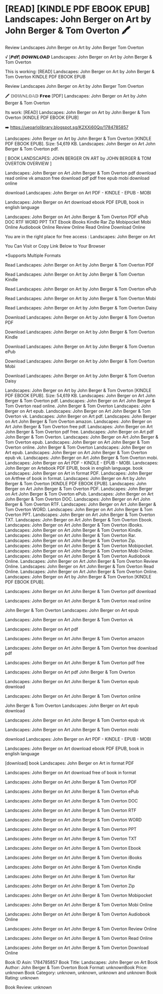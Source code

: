 # [READ] [KINDLE PDF EBOOK EPUB] Landscapes: John Berger on Art by  John Berger &  Tom Overton 🖍️
Review Landscapes John Berger on Art by John Berger Tom Overton

√ [𝙋𝙙𝙛] 𝘿𝙊𝙒𝙉𝙇𝙊𝘼𝘿 Landscapes: John Berger on Art by John Berger & Tom Overton

This is working: [READ] Landscapes: John Berger on Art by John Berger & Tom Overton KINDLE PDF EBOOK EPUB


Review Landscapes John Berger on Art by John Berger Tom Overton

🖍️ 𝔻𝕆𝕎ℕ𝕃𝕆𝔸𝔻 𝗙𝗿𝗲𝗲 [PDF] Landscapes: John Berger on Art by John Berger & Tom Overton

Its work: [READ] Landscapes: John Berger on Art by John Berger & Tom Overton [KINDLE PDF EBOOK EPUB]



➡️ https://ueoarlolibrary.blogspot.sg/K2XXi60Qo/1784785857



Landscapes: John Berger on Art by John Berger & Tom Overton [KINDLE PDF EBOOK EPUB]. Size: 54,619 KB. Landscapes: John Berger on Art John Berger & Tom Overton pdf.

[ BOOK LANDSCAPES: JOHN BERGER ON ART by JOHN BERGER & TOM OVERTON OVERVIEW ]

Landscapes: John Berger on Art John Berger & Tom Overton pdf download read online vk amazon free download pdf pdf free epub mobi download online

download Landscapes: John Berger on Art PDF - KINDLE - EPUB - MOBI

Landscapes: John Berger on Art download ebook PDF EPUB, book in english language

Landscapes: John Berger on Art John Berger & Tom Overton PDF ePub DOC RTF WORD PPT TXT Ebook iBooks Kindle Rar Zip Mobipocket Mobi Online Audiobook Online Review Online Read Online Download Online

You are in the right place for free access : Landscapes: John Berger on Art

You Can Visit or Copy Link Below to Your Browser

*Supports Multiple Formats

Read Landscapes: John Berger on Art by John Berger & Tom Overton PDF

Read Landscapes: John Berger on Art by John Berger & Tom Overton Kindle

Read Landscapes: John Berger on Art by John Berger & Tom Overton ePub

Read Landscapes: John Berger on Art by John Berger & Tom Overton Mobi

Read Landscapes: John Berger on Art by John Berger & Tom Overton Daisy

Download Landscapes: John Berger on Art by John Berger & Tom Overton PDF

Download Landscapes: John Berger on Art by John Berger & Tom Overton Kindle

Download Landscapes: John Berger on Art by John Berger & Tom Overton ePub

Download Landscapes: John Berger on Art by John Berger & Tom Overton Mobi

Download Landscapes: John Berger on Art by John Berger & Tom Overton Daisy

Landscapes: John Berger on Art by John Berger & Tom Overton [KINDLE PDF EBOOK EPUB]. Size: 54,619 KB. Landscapes: John Berger on Art John Berger & Tom Overton pdf. Landscapes: John Berger on Art John Berger & Tom Overton read online. John Berger & Tom Overton Landscapes: John Berger on Art epub. Landscapes: John Berger on Art John Berger & Tom Overton vk. Landscapes: John Berger on Art pdf. Landscapes: John Berger on Art John Berger & Tom Overton amazon. Landscapes: John Berger on Art John Berger & Tom Overton free pdf. Landscapes: John Berger on Art John Berger & Tom Overton pdf free. Landscapes: John Berger on Art pdf John Berger & Tom Overton. Landscapes: John Berger on Art John Berger & Tom Overton epub. Landscapes: John Berger on Art John Berger & Tom Overton online. John Berger & Tom Overton Landscapes: John Berger on Art epub. Landscapes: John Berger on Art John Berger & Tom Overton epub vk. Landscapes: John Berger on Art John Berger & Tom Overton mobi. Landscapes: John Berger on Art PDF - KINDLE - EPUB - MOBI. Landscapes: John Berger on Artebook PDF EPUB, book in english language. book Landscapes: John Berger on Art in format PDF. Landscapes: John Berger on Artfree of book in format. Landscapes: John Berger on Art by John Berger & Tom Overton [KINDLE PDF EBOOK EPUB]. Landscapes: John Berger on Art John Berger & Tom Overton PDF. Landscapes: John Berger on Art John Berger & Tom Overton ePub. Landscapes: John Berger on Art John Berger & Tom Overton DOC. Landscapes: John Berger on Art John Berger & Tom Overton RTF. Landscapes: John Berger on Art John Berger & Tom Overton WORD. Landscapes: John Berger on Art John Berger & Tom Overton PPT. Landscapes: John Berger on Art John Berger & Tom Overton TXT. Landscapes: John Berger on Art John Berger & Tom Overton Ebook. Landscapes: John Berger on Art John Berger & Tom Overton iBooks. Landscapes: John Berger on Art John Berger & Tom Overton Kindle. Landscapes: John Berger on Art John Berger & Tom Overton Rar. Landscapes: John Berger on Art John Berger & Tom Overton Zip. Landscapes: John Berger on Art John Berger & Tom Overton Mobipocket. Landscapes: John Berger on Art John Berger & Tom Overton Mobi Online. Landscapes: John Berger on Art John Berger & Tom Overton Audiobook Online. Landscapes: John Berger on Art John Berger & Tom Overton Review Online. Landscapes: John Berger on Art John Berger & Tom Overton Read Online. Landscapes: John Berger on Art John Berger & Tom Overton Online. Landscapes: John Berger on Art by John Berger & Tom Overton [KINDLE PDF EBOOK EPUB].

Landscapes: John Berger on Art John Berger & Tom Overton pdf download

Landscapes: John Berger on Art John Berger & Tom Overton read online

John Berger & Tom Overton Landscapes: John Berger on Art epub

Landscapes: John Berger on Art John Berger & Tom Overton vk

Landscapes: John Berger on Art pdf

Landscapes: John Berger on Art John Berger & Tom Overton amazon

Landscapes: John Berger on Art John Berger & Tom Overton free download pdf

Landscapes: John Berger on Art John Berger & Tom Overton pdf free

Landscapes: John Berger on Art pdf John Berger & Tom Overton

Landscapes: John Berger on Art John Berger & Tom Overton epub download

Landscapes: John Berger on Art John Berger & Tom Overton online

John Berger & Tom Overton Landscapes: John Berger on Art epub download

Landscapes: John Berger on Art John Berger & Tom Overton epub vk

Landscapes: John Berger on Art John Berger & Tom Overton mobi

download Landscapes: John Berger on Art PDF - KINDLE - EPUB - MOBI

Landscapes: John Berger on Art download ebook PDF EPUB, book in english language

[download] book Landscapes: John Berger on Art in format PDF

Landscapes: John Berger on Art download free of book in format

Landscapes: John Berger on Art John Berger & Tom Overton PDF

Landscapes: John Berger on Art John Berger & Tom Overton ePub

Landscapes: John Berger on Art John Berger & Tom Overton DOC

Landscapes: John Berger on Art John Berger & Tom Overton RTF

Landscapes: John Berger on Art John Berger & Tom Overton WORD

Landscapes: John Berger on Art John Berger & Tom Overton PPT

Landscapes: John Berger on Art John Berger & Tom Overton TXT

Landscapes: John Berger on Art John Berger & Tom Overton Ebook

Landscapes: John Berger on Art John Berger & Tom Overton iBooks

Landscapes: John Berger on Art John Berger & Tom Overton Kindle

Landscapes: John Berger on Art John Berger & Tom Overton Rar

Landscapes: John Berger on Art John Berger & Tom Overton Zip

Landscapes: John Berger on Art John Berger & Tom Overton Mobipocket

Landscapes: John Berger on Art John Berger & Tom Overton Mobi Online

Landscapes: John Berger on Art John Berger & Tom Overton Audiobook Online

Landscapes: John Berger on Art John Berger & Tom Overton Review Online

Landscapes: John Berger on Art John Berger & Tom Overton Read Online

Landscapes: John Berger on Art John Berger & Tom Overton Download Online

Book ID Asin: 1784785857
Book Title: Landscapes: John Berger on Art
Book Author: John Berger & Tom Overton
Book Format: unknownBook Price: unknown
Book Category: unknown, unknown, unknown and unknown
Book Rating: unknown

Book Review: unknown

